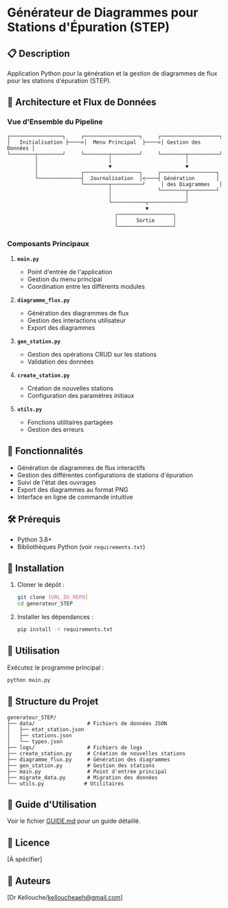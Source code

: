 # Générateur de Diagrammes pour Stations d'Épuration (STEP)

## 📋 Description
Application Python pour la génération et la gestion de diagrammes de flux pour les stations d'épuration (STEP).

## 🔄 Architecture et Flux de Données

### Vue d'Ensemble du Pipeline
```
┌─────────────────┐     ┌──────────────────┐     ┌───────────────────┐
│   Initialisation ├────>│  Menu Principal  ├────>│ Gestion des Données │
└────────┬────────┘     └────────┬─────────┘     └────────┬──────────┘
         │                       │                        │
         │                       ▼                        ▼
         │              ┌──────────────────┐     ┌──────────────────┐
         └──────────────┤  Journalisation  │<────┤ Génération       │
                        └────────┬──────────┘     │ des Diagrammes   │
                                 │               └────────┬─────────┘
                                 │                        │
                                 └───────────┬────────────┘
                                             ▼
                                   ┌──────────────────┐
                                   │      Sortie      │
                                   └──────────────────┘
```

### Composants Principaux
1. **`main.py`**
   - Point d'entrée de l'application
   - Gestion du menu principal
   - Coordination entre les différents modules

2. **`diagramme_flux.py`**
   - Génération des diagrammes de flux
   - Gestion des interactions utilisateur
   - Export des diagrammes

3. **`gen_station.py`**
   - Gestion des opérations CRUD sur les stations
   - Validation des données

4. **`create_station.py`**
   - Création de nouvelles stations
   - Configuration des paramètres initiaux

5. **`utils.py`**
   - Fonctions utilitaires partagées
   - Gestion des erreurs

## 🚀 Fonctionnalités
- Génération de diagrammes de flux interactifs
- Gestion des différentes configurations de stations d'épuration
- Suivi de l'état des ouvrages
- Export des diagrammes au format PNG
- Interface en ligne de commande intuitive

## 🛠️ Prérequis
- Python 3.8+
- Bibliothèques Python (voir `requirements.txt`)

## 🚀 Installation
1. Cloner le dépôt :
   ```bash
   git clone [URL_DU_REPO]
   cd generateur_STEP
   ```
2. Installer les dépendances :
   ```bash
   pip install -r requirements.txt
   ```

## 🏃 Utilisation
Exécutez le programme principal :
```bash
python main.py
```

## 📂 Structure du Projet
```
generateur_STEP/
├── data/                 # Fichiers de données JSON
│   ├── etat_station.json
│   ├── stations.json
│   └── types.json
├── logs/                 # Fichiers de logs
├── create_station.py     # Création de nouvelles stations
├── diagramme_flux.py     # Génération des diagrammes
├── gen_station.py        # Gestion des stations
├── main.py               # Point d'entrée principal
├── migrate_data.py       # Migration des données
└── utils.py             # Utilitaires
```

## 📝 Guide d'Utilisation
Voir le fichier [GUIDE.md](GUIDE.md) pour un guide détaillé.

## 📄 Licence
[À spécifier]

## 👥 Auteurs
[Dr Kellouche/kelloucheaeh@gmail.com]
